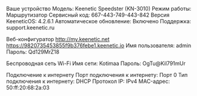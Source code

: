 Ваше устройство
Модель: Keenetic Speedster (KN-3010)
Режим работы: Маршрутизатор
Сервисный код: 667-443-749-443-842
Версия KeeneticOS: 4.2.6.1
Автоматическое обновление: Включено
Поддержка: support.keenetic.ru

Веб-конфигуратор
http://my.keenetic.net
https://9820735453855f9b376febe1.keenetic.io
Имя пользователя: admin
Пароль: Qd129MrZ18

Беспроводная сеть Wi-Fi
Имя сети: Kotimaa
Пароль: OgTu@Kil791mUr

Подключение к интернету
Порт подключения к интернету: Порт 0
Тип подключения к интернету: DHCP
Протокол IP: IPv4
MAC-адрес: 50:ff:20:68:2a:03